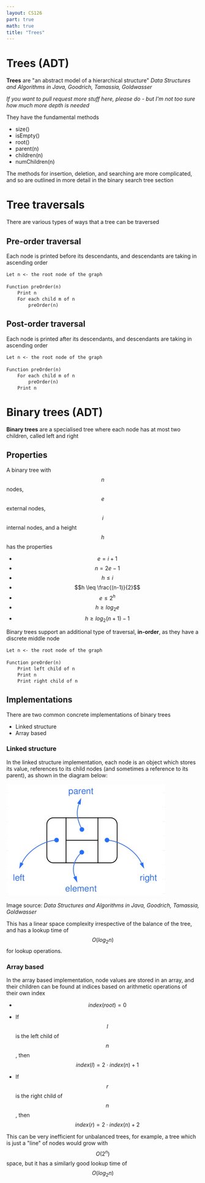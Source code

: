 ```yaml
---
layout: CS126
part: true
math: true
title: "Trees"
---
```



# Trees (ADT)
**Trees** are "an abstract model of a hierarchical structure" *Data Structures and Algorithms in Java, Goodrich, Tamassia, Goldwasser*



*If you want to pull request more stuff here, please do - but I'm not too sure how much more depth is needed*



They have the fundamental methods
- size()
- isEmpty()
- root()
- parent(n)
- children(n)
- numChildren(n)

The methods for insertion, deletion, and searching are more complicated, and so are outlined in more detail in the binary search tree section



# Tree traversals

There are various types of ways that a tree can be traversed

## Pre-order traversal

Each node is printed before its descendants, and descendants are taking in ascending order
```
Let n <- the root node of the graph

Function preOrder(n)
	Print n
	For each child m of n
		preOrder(n)
```

## Post-order traversal

Each node is printed after its descendants, and descendants are taking in ascending order
```
Let n <- the root node of the graph

Function preOrder(n)
	For each child m of n
		preOrder(n)
	Print n
```



# Binary trees (ADT)

**Binary trees** are a specialised tree where each node has at most two children, called left and right



## Properties

A binary tree with $$n$$ nodes, $$e$$ external nodes, $$i$$ internal nodes, and a height $$h$$ has the properties
- $$e = i + 1$$
- $$n = 2e - 1$$
- $$h \leq i$$
- $$h \leq \frac{(n-1)}{2}$$
- $$e \leq 2^h$$
- $$h \geq log_2 e$$
- $$h \geq log_2 (n+1) - 1$$



Binary trees support an additional type of traversal, **in-order**, as they have a discrete middle node

```
Let n <- the root node of the graph

Function preOrder(n)
	Print left child of n
	Print n
	Print right child of n
```



## Implementations

There are two common concrete implementations of binary trees

- Linked structure
- Array based



### Linked structure

In the linked structure implementation, each node is an object which stores its value, references to its child nodes (and sometimes a reference to its parent), as shown in the diagram below:

![binaryTreeLinkedStructure](./images/binaryTreeLinkedStructure.png)

Image source: *Data Structures and Algorithms in Java, Goodrich, Tamassia, Goldwasser*

This has a linear space complexity irrespective of the balance of the tree, and has a lookup time of $$O(log_2n)$$ for lookup operations.



### Array based

In the array based implementation, node values are stored in an array, and their children can be found at indices based on arithmetic operations of their own index

- $$index(root) = 0$$

- If $$l$$ is the left child of $$n$$, then $$index(l) = 2 \cdot index(n) + 1$$
- If $$r$$ is the right child of $$n$$, then $$index(r) = 2 \cdot index(n) + 2$$



This can be very inefficient for unbalanced trees, for example, a tree which is just a "line" of nodes would grow with $$O(2^n)$$ space, but it has a similarly good lookup time of $$O(log_2n)$$ 
